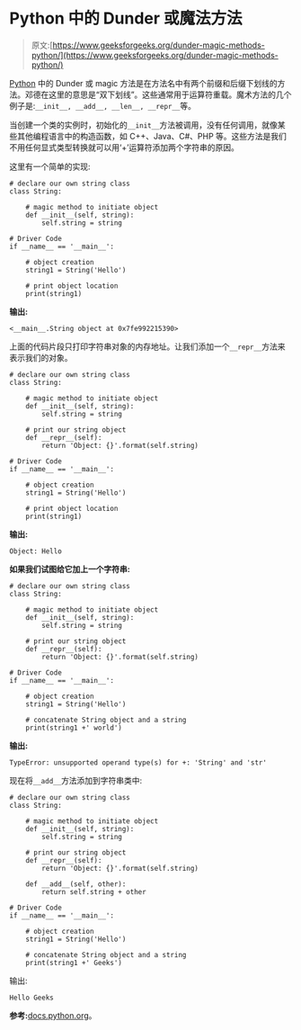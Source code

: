 # Python 中的 Dunder 或魔法方法

> 原文:[https://www.geeksforgeeks.org/dunder-magic-methods-python/](https://www.geeksforgeeks.org/dunder-magic-methods-python/)

[Python](https://www.geeksforgeeks.org/python-programming-language/) 中的 Dunder 或 magic 方法是在方法名中有两个前缀和后缀下划线的方法。邓德在这里的意思是“双下划线”。这些通常用于运算符重载。魔术方法的几个例子是:`__init__, __add__, __len__, __repr__`等。

当创建一个类的实例时，初始化的`__init__`方法被调用，没有任何调用，就像某些其他编程语言中的构造函数，如 C++、Java、C#、PHP 等。这些方法是我们不用任何显式类型转换就可以用‘+’运算符添加两个字符串的原因。

这里有一个简单的实现:

```
# declare our own string class
class String:

    # magic method to initiate object
    def __init__(self, string):
        self.string = string

# Driver Code
if __name__ == '__main__':

    # object creation
    string1 = String('Hello')

    # print object location
    print(string1)
```

**输出:**

```
<__main__.String object at 0x7fe992215390>

```

上面的代码片段只打印字符串对象的内存地址。让我们添加一个`__repr__`方法来表示我们的对象。

```
# declare our own string class
class String:

    # magic method to initiate object
    def __init__(self, string):
        self.string = string

    # print our string object
    def __repr__(self):
        return 'Object: {}'.format(self.string)

# Driver Code
if __name__ == '__main__':

    # object creation
    string1 = String('Hello')

    # print object location
    print(string1)
```

**输出:**

```
Object: Hello

```

**如果我们试图给它加上一个字符串:**

```
# declare our own string class
class String:

    # magic method to initiate object
    def __init__(self, string):
        self.string = string

    # print our string object
    def __repr__(self):
        return 'Object: {}'.format(self.string)

# Driver Code
if __name__ == '__main__':

    # object creation
    string1 = String('Hello')

    # concatenate String object and a string
    print(string1 +' world')
```

**输出:**

```
TypeError: unsupported operand type(s) for +: 'String' and 'str'

```

现在将`__add__`方法添加到字符串类中:

```
# declare our own string class
class String:

    # magic method to initiate object
    def __init__(self, string):
        self.string = string 

    # print our string object
    def __repr__(self):
        return 'Object: {}'.format(self.string)

    def __add__(self, other):
        return self.string + other

# Driver Code
if __name__ == '__main__':

    # object creation
    string1 = String('Hello')

    # concatenate String object and a string
    print(string1 +' Geeks')
```

输出:

```
Hello Geeks

```

**参考:**[docs.python.org](https://docs.python.org/3/reference/datamodel.html#basic-customization)。